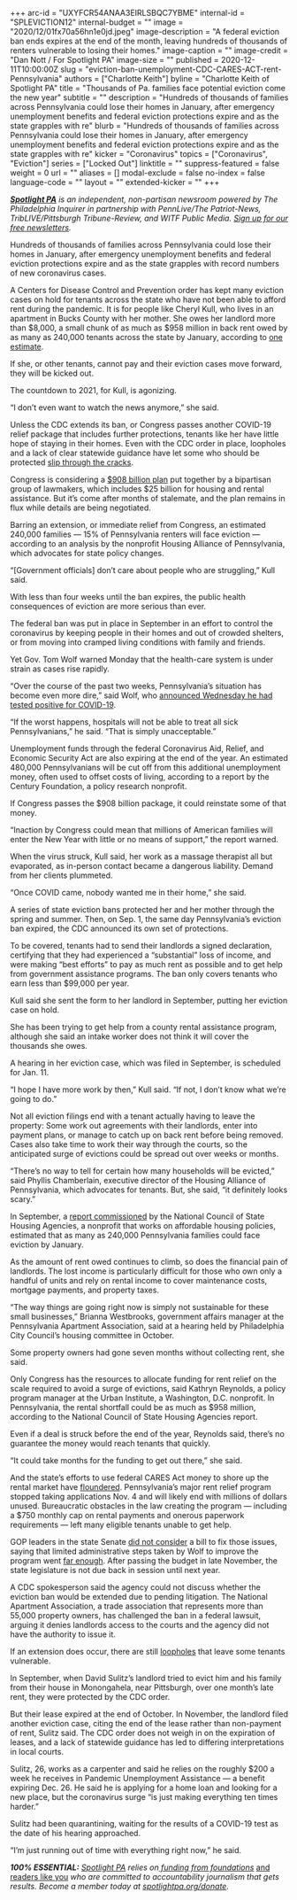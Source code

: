 +++
arc-id = "UXYFCR54ANAA3EIRLSBQC7YBME"
internal-id = "SPLEVICTION12"
internal-budget = ""
image = "2020/12/01fx70a56hn1e0jd.jpeg"
image-description = "A federal eviction ban ends expires at the end of the month, leaving hundreds of thousands of renters vulnerable to losing their homes."
image-caption = ""
image-credit = "Dan Nott / For Spotlight PA"
image-size = ""
published = 2020-12-11T10:00:00Z
slug = "eviction-ban-unemployment-CDC-CARES-ACT-rent-Pennsylvania"
authors = ["Charlotte Keith"]
byline = "Charlotte Keith of Spotlight PA"
title = "Thousands of Pa. families face potential eviction come the new year"
subtitle = ""
description = "Hundreds of thousands of families across Pennsylvania could lose their homes in January, after emergency unemployment benefits and federal eviction protections expire and as the state grapples with re"
blurb = "Hundreds of thousands of families across Pennsylvania could lose their homes in January, after emergency unemployment benefits and federal eviction protections expire and as the state grapples with re"
kicker = "Coronavirus"
topics = ["Coronavirus", "Eviction"]
series = ["Locked Out"]
linktitle = ""
suppress-featured = false
weight = 0
url = ""
aliases = []
modal-exclude = false
no-index = false
language-code = ""
layout = ""
extended-kicker = ""
+++

<a href="https://www.spotlightpa.org/"><i><b>Spotlight PA</b></i></a><i> is an independent, non-partisan newsroom powered by The Philadelphia Inquirer in partnership with PennLive/The Patriot-News, TribLIVE/Pittsburgh Tribune-Review, and WITF Public Media. </i><a href="https://www.spotlightpa.org/newsletters"><i>Sign up for our free newsletters</i></a><i>.</i>

Hundreds of thousands of families across Pennsylvania could lose their homes in January, after emergency unemployment benefits and federal eviction protections expire and as the state grapples with record numbers of new coronavirus cases.

A Centers for Disease Control and Prevention order has kept many eviction cases on hold for tenants across the state who have not been able to afford rent during the pandemic. It is for people like Cheryl Kull, who lives in an apartment in Bucks County with her mother. She owes her landlord more than $8,000, a small chunk of as much as $958 million in back rent owed by as many as 240,000 tenants across the state by January, according to <a href="https://www.ncsha.org/wp-content/uploads/Analysis-of-Current-and-Expected-Rental-Shortfall-and-Potential-Evictions-in-the-US_Stout_FINAL.pdf">one estimate</a>.

If she, or other tenants, cannot pay and their eviction cases move forward, they will be kicked out.

The countdown to 2021, for Kull, is agonizing.

“I don’t even want to watch the news anymore,” she said.

Unless the CDC extends its ban, or Congress passes another COVID-19 relief package that includes further protections, tenants like her have little hope of staying in their homes. Even with the CDC order in place, loopholes and a lack of clear statewide guidance have let some who should be protected <a href="https://www.spotlightpa.org/news/2020/11/pa-eviction-cdc-ban-loophole-renters-despair/">slip through the cracks</a>.

Congress is considering a <a href="https://www.manchin.senate.gov/imo/media/doc/COVID%20Emergency%20Relief%20Framework.pdf?cb">$908 billion plan</a> put together by a bipartisan group of lawmakers, which includes $25 billion for housing and rental assistance. But it’s come after months of stalemate, and the plan remains in flux while details are being negotiated.

<script src="https://www.spotlightpa.org/embed.js" async></script><div data-spl-embed-version="1" data-spl-src="https://www.spotlightpa.org/embeds/tips/"></div>

Barring an extension, or immediate relief from Congress, an estimated 240,000 families — 15% of Pennsylvania renters will face eviction — according to an analysis by the nonprofit Housing Alliance of Pennsylvania, which advocates for state policy changes.

“[Government officials] don’t care about people who are struggling,” Kull said.

With less than four weeks until the ban expires, the public health consequences of eviction are more serious than ever.

The federal ban was put in place in September in an effort to control the coronavirus by keeping people in their homes and out of crowded shelters, or from moving into cramped living conditions with family and friends.

Yet Gov. Tom Wolf warned Monday that the health-care system is under strain as cases rise rapidly.

“Over the course of the past two weeks, Pennsylvania’s situation has become even more dire,” said Wolf, who <a href="https://www.spotlightpa.org/news/2020/12/governor-tom-wolf-coronavirus-positive-pennsylvania/" target=_blank>announced Wednesday he had tested positive for COVID-19</a>.

“If the worst happens, hospitals will not be able to treat all sick Pennsylvanians,” he said. “That is simply unacceptable.”

Unemployment funds through the federal Coronavirus Aid, Relief, and Economic Security Act are also expiring at the end of the year. An estimated 480,000 Pennsylvanians will be cut off from this additional unemployment money, often used to offset costs of living, according to a report by the Century Foundation, a policy research nonprofit.

If Congress passes the $908 billion package, it could reinstate some of that money.

“Inaction by Congress could mean that millions of American families will enter the New Year with little or no means of support,” the report warned.

When the virus struck, Kull said, her work as a massage therapist all but evaporated, as in-person contact became a dangerous liability. Demand from her clients plummeted.

“Once COVID came, nobody wanted me in their home,” she said.

A series of state eviction bans protected her and her mother through the spring and summer. Then, on Sep. 1, the same day Pennsylvania’s eviction ban expired, the CDC announced its own set of protections.

To be covered, tenants had to send their landlords a signed declaration, certifying that they had experienced a “substantial” loss of income, and were making “best efforts” to pay as much rent as possible and to get help from government assistance programs. The ban only covers tenants who earn less than $99,000 per year.

Kull said she sent the form to her landlord in September, putting her eviction case on hold.

She has been trying to get help from a county rental assistance program, although she said an intake worker does not think it will cover the thousands she owes.

A hearing in her eviction case, which was filed in September, is scheduled for Jan. 11.

“I hope I have more work by then,” Kull said. “If not, I don’t know what we’re going to do.”

Not all eviction filings end with a tenant actually having to leave the property: Some work out agreements with their landlords, enter into payment plans, or manage to catch up on back rent before being removed. Cases also take time to work their way through the courts, so the anticipated surge of evictions could be spread out over weeks or months.

“There’s no way to tell for certain how many households will be evicted,” said Phyllis Chamberlain, executive director of the Housing Alliance of Pennsylvania, which advocates for tenants. But, she said, “it definitely looks scary.”

In September, a <a href="https://www.ncsha.org/wp-content/uploads/Analysis-of-Current-and-Expected-Rental-Shortfall-and-Potential-Evictions-in-the-US_Stout_FINAL.pdf">report commissioned</a> by the National Council of State Housing Agencies, a nonprofit that works on affordable housing policies, estimated that as many as 240,000 Pennsylvania families could face eviction by January.

As the amount of rent owed continues to climb, so does the financial pain of landlords. The lost income is particularly difficult for those who own only a handful of units and rely on rental income to cover maintenance costs, mortgage payments, and property taxes.

“The way things are going right now is simply not sustainable for these small businesses,” Brianna Westbrooks, government affairs manager at the Pennsylvania Apartment Association, said at a hearing held by Philadelphia City Council’s housing committee in October.

Some property owners had gone seven months without collecting rent, she said.

Only Congress has the resources to allocate funding for rent relief on the scale required to avoid a surge of evictions, said Kathryn Reynolds, a policy program manager at the Urban Institute, a Washington, D.C. nonprofit. In Pennsylvania, the rental shortfall could be as much as $958 million, according to the National Council of State Housing Agencies report.

Even if a deal is struck before the end of the year, Reynolds said, there’s no guarantee the money would reach tenants that quickly.

“It could take months for the funding to get out there,” she said.

And the state’s efforts to use federal CARES Act money to shore up the rental market have <a href="https://www.spotlightpa.org/news/2020/08/pa-evictions-ban-rental-assistance-program-coronavirus-flaws/">floundered</a>. Pennsylvania’s major rent relief program stopped taking applications Nov. 4 and will likely end with millions of dollars unused. Bureaucratic obstacles in the law creating the program — including a $750 monthly cap on rental payments and onerous paperwork requirements — left many eligible tenants unable to get help.

GOP leaders in the state Senate <a href="https://www.spotlightpa.org/news/2020/10/pa-rental-assistance-program-bill-house-senate-republicans/">did not consider</a> a bill to fix those issues, saying that limited administrative steps taken by Wolf to improve the program went <a href="https://www.spotlightpa.org/news/2020/10/pa-coronavirus-rent-relief-program-wolf-landlords-payment-plans/">far enough</a>. After passing the budget in late November, the state legislature is not due back in session until next year.

A CDC spokesperson said the agency could not discuss whether the eviction ban would be extended due to pending litigation. The National Apartment Association, a trade association that represents more than 55,000 property owners, has challenged the ban in a federal lawsuit, arguing it denies landlords access to the courts and the agency did not have the authority to issue it.

If an extension does occur, there are still <a href="https://www.spotlightpa.org/news/2020/11/pa-eviction-cdc-ban-loophole-renters-despair/">loopholes</a> that leave some tenants vulnerable.

In September, when David Sulitz’s landlord tried to evict him and his family from their house in Monongahela, near Pittsburgh, over one month’s late rent, they were protected by the CDC order.

But their lease expired at the end of October. In November, the landlord filed another eviction case, citing the end of the lease rather than non-payment of rent, Sulitz said. The CDC order does not weigh in on the expiration of leases, and a lack of statewide guidance has led to differing interpretations in local courts.

Sulitz, 26, works as a carpenter and said he relies on the roughly $200 a week he receives in Pandemic Unemployment Assistance — a benefit expiring Dec. 26. He said he is applying for a home loan and looking for a new place, but the coronavirus surge “is just making everything ten times harder.”

Sulitz had been quarantining, waiting for the results of a COVID-19 test as the date of his hearing approached.

“I’m just running out of time with everything right now,” he said.

<i><b>100% ESSENTIAL:</b></i><i> </i><a href="https://www.spotlightpa.org/"><i>Spotlight PA</i></a><i> relies on</i><a href="https://www.spotlightpa.org/support"><i> funding from foundations</i></a><i> </i><a href="https://www.spotlightpa.org/support">and readers like you</a><i> who are committed to accountability journalism that gets results. Become a member today at </i><a href="/donate?campaign=701Dn000000YgovIAC"><i>spotlightpa.org/donate</i></a><i>.</i>
